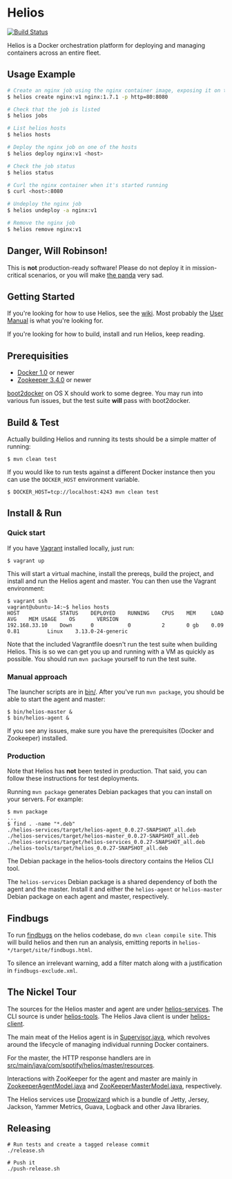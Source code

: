 Helios
======

[![Build Status](https://travis-ci.org/spotify/helios.svg?branch=master)](https://travis-ci.org/spotify/helios)

Helios is a Docker orchestration platform for deploying and managing
containers across an entire fleet.

Usage Example
-------------

```sh
# Create an nginx job using the nginx container image, exposing it on the host on port 8080
$ helios create nginx:v1 nginx:1.7.1 -p http=80:8080

# Check that the job is listed
$ helios jobs

# List helios hosts
$ helios hosts

# Deploy the nginx job on one of the hosts
$ helios deploy nginx:v1 <host>

# Check the job status
$ helios status

# Curl the nginx container when it's started running
$ curl <host>:8080

# Undeploy the nginx job
$ helios undeploy -a nginx:v1

# Remove the nginx job
$ helios remove nginx:v1
```

Danger, Will Robinson!
----------------------
This is **not** production-ready software! Please do not deploy it in
mission-critical scenarios, or you will make [the panda](https://www.facebook.com/spotify.panda)
very sad.

Getting Started
---------------

If you're looking for how to use Helios, see the [wiki](https://github.com/spotify/helios/wiki).
Most probably the [User Manual](https://github.com/spotify/helios/wiki/Helios-User-Manual)
is what you're looking for.

If you're looking for how to build, install and run Helios, keep reading.

Prerequisities
--------------

* [Docker 1.0](https://github.com/dotcloud/docker) or newer
* [Zookeeper 3.4.0](https://zookeeper.apache.org/) or newer

[boot2docker](https://github.com/boot2docker/boot2docker) on OS X should
work to some degree. You may run into various fun issues, but the test suite
**will** pass with boot2docker.

Build & Test
------------

Actually building Helios and running its tests should be a simple matter
of running:

    $ mvn clean test

If you would like to run tests against a different Docker instance then you can
use the `DOCKER_HOST` environment variable.

    $ DOCKER_HOST=tcp://localhost:4243 mvn clean test

Install & Run
-------------

### Quick start
If you have [Vagrant](http://www.vagrantup.com/) installed locally, just run:

    $ vagrant up

This will start a virtual machine, install the prereqs, build the project, and install and run
the Helios agent and master. You can then use the Vagrant environment:
```
$ vagrant ssh
vagrant@ubuntu-14:~$ helios hosts
HOST             STATUS    DEPLOYED    RUNNING    CPUS    MEM     LOAD AVG    MEM USAGE    OS       VERSION
192.168.33.10    Down      0           0          2       0 gb    0.09        0.81         Linux    3.13.0-24-generic
```

Note that the included Vagrantfile doesn't run the test suite when building Helios. This is so
we can get you up and running with a VM as quickly as possible. You should run `mvn package`
yourself to run the test suite.

### Manual approach

The launcher scripts are in [bin/](https://github.com/spotify/helios/tree/master/bin).
After you've run `mvn package`, you should be able to start the agent and master:

    $ bin/helios-master &
    $ bin/helios-agent &

If you see any issues, make sure you have the prerequisites (Docker and Zookeeper) installed.

### Production

Note that Helios has **not** been tested in production. That said, you can
follow these instructions for test deployments.

Running `mvn package` generates Debian packages that you can install on
your servers. For example:

    $ mvn package
    ...
    $ find . -name "*.deb"
    ./helios-services/target/helios-agent_0.0.27-SNAPSHOT_all.deb
    ./helios-services/target/helios-master_0.0.27-SNAPSHOT_all.deb
    ./helios-services/target/helios-services_0.0.27-SNAPSHOT_all.deb
    ./helios-tools/target/helios_0.0.27-SNAPSHOT_all.deb

The Debian package in the helios-tools directory contains the Helios CLI tool.

The `helios-services` Debian package is a shared dependency of both the agent
and the master. Install it and either the `helios-agent` or `helios-master`
Debian package on each agent and master, respectively.

Findbugs
--------

To run [findbugs](http://findbugs.sourceforge.net) on the helios codebase, do
`mvn clean compile site`. This will build helios and then run an analysis,
emitting reports in `helios-*/target/site/findbugs.html`.

To silence an irrelevant warning, add a filter match along with a justification
in `findbugs-exclude.xml`.

The Nickel Tour
---------------

The sources for the Helios master and agent are under [helios-services](https://github.com/spotify/helios/tree/master/helios-services).
The CLI source is under [helios-tools](https://github.com/spotify/helios/tree/master/helios-tools).
The Helios Java client is under [helios-client](https://github.com/spotify/helios/tree/master/helios-client).

The main meat of the Helios agent is in [Supervisor.java](https://github.com/spotify/helios/blob/master/helios-services/src/main/java/com/spotify/helios/agent/Supervisor.java),
which revolves around the lifecycle of managing individual running Docker containers.

For the master, the HTTP response handlers are in [src/main/java/com/spotify/helios/master/resources](https://github.com/spotify/helios/tree/master/helios-services/src/main/java/com/spotify/helios/master/resources).

Interactions with ZooKeeper for the agent and master are mainly in [ZookeeperAgentModel.java](https://github.com/spotify/helios/blob/master/helios-services/src/main/java/com/spotify/helios/agent/ZooKeeperAgentModel.java)
and [ZooKeeperMasterModel.java](https://github.com/spotify/helios/blob/master/helios-services/src/main/java/com/spotify/helios/master/ZooKeeperMasterModel.java),
respectively.

The Helios services use [Dropwizard](http://dropwizard.io) which is a
bundle of Jetty, Jersey, Jackson, Yammer Metrics, Guava, Logback and
other Java libraries.

Releasing
---------

    # Run tests and create a tagged release commit
    ./release.sh

    # Push it
    ./push-release.sh
